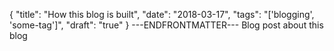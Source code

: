 {
  "title": "How this blog is built",
  "date": "2018-03-17",
  "tags": "['blogging', 'some-tag']",
  "draft": "true"
}
---ENDFRONTMATTER---
Blog post about this blog